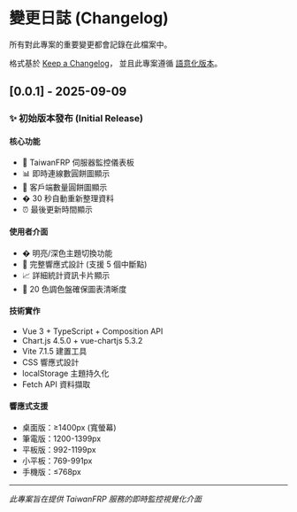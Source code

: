 # 變更日誌 (Changelog)

所有對此專案的重要變更都會記錄在此檔案中。

格式基於 [Keep a Changelog](https://keepachangelog.com/zh-TW/1.0.0/)，
並且此專案遵循 [語意化版本](https://semver.org/lang/zh-TW/)。

## [0.0.1] - 2025-09-09

### ✨ 初始版本發布 (Initial Release)

#### 核心功能
- 🎨 TaiwanFRP 伺服器監控儀表板
- 📊 即時連線數圓餅圖顯示
- 👥 客戶端數量圓餅圖顯示
- � 30 秒自動重新整理資料
- ⏰ 最後更新時間顯示

#### 使用者介面
- � 明亮/深色主題切換功能
- 📱 完整響應式設計 (支援 5 個中斷點)
- 📈 詳細統計資訊卡片顯示
- 🌈 20 色調色盤確保圖表清晰度

#### 技術實作
- Vue 3 + TypeScript + Composition API
- Chart.js 4.5.0 + vue-chartjs 5.3.2
- Vite 7.1.5 建置工具
- CSS 響應式設計
- localStorage 主題持久化
- Fetch API 資料擷取

#### 響應式支援
- 桌面版：≥1400px (寬螢幕)
- 筆電版：1200-1399px
- 平板版：992-1199px
- 小平板：769-991px
- 手機版：≤768px

---

*此專案旨在提供 TaiwanFRP 服務的即時監控視覺化介面*
